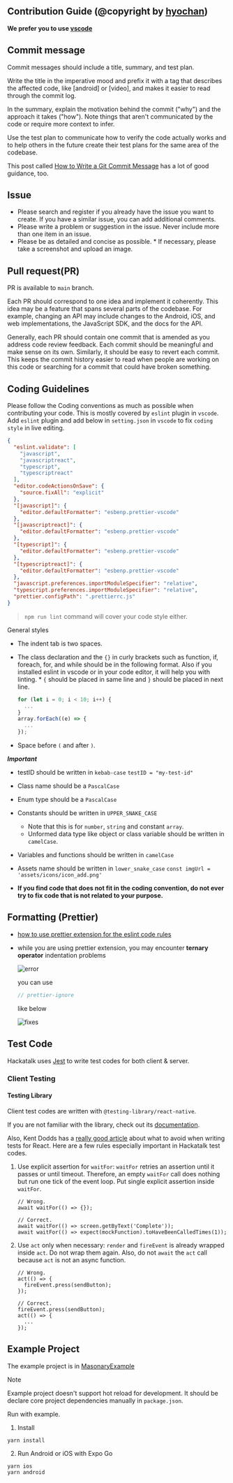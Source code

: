 ## Contribution Guide (@copyright by [hyochan](http://github.com/hyochan))

**We prefer you to use [vscode](https://code.visualstudio.com)**

## Commit message

Commit messages should include a title, summary, and test plan.

Write the title in the imperative mood and prefix it with a tag that describes the affected code, like [android] or [video], and makes it easier to read through the commit log.

In the summary, explain the motivation behind the commit ("why") and the approach it takes ("how"). Note things that aren't communicated by the code or require more context to infer.

Use the test plan to communicate how to verify the code actually works and to help others in the future create their test plans for the same area of the codebase.

This post called [How to Write a Git Commit Message](https://chris.beams.io/posts/git-commit/) has a lot of good guidance, too.

## Issue

- Please search and register if you already have the issue you want to create. If you have a similar issue, you can add additional comments.
- Please write a problem or suggestion in the issue. Never include more than one item in an issue.
- Please be as detailed and concise as possible. \* If necessary, please take a screenshot and upload an image.

## Pull request(PR)

PR is available to `main` branch.

Each PR should correspond to one idea and implement it coherently. This idea may be a feature that spans several parts of the codebase. For example, changing an API may include changes to the Android, iOS, and web implementations, the JavaScript SDK, and the docs for the API.

Generally, each PR should contain one commit that is amended as you address code review feedback. Each commit should be meaningful and make sense on its own. Similarly, it should be easy to revert each commit. This keeps the commit history easier to read when people are working on this code or searching for a commit that could have broken something.

## Coding Guidelines

Please follow the Coding conventions as much as possible when contributing your code. This is mostly covered by `eslint` plugin in `vscode`. Add `eslint` plugin and add below in `setting.json` in `vscode` to fix `coding style` in live editing.

```json
{
  "eslint.validate": [
    "javascript",
    "javascriptreact",
    "typescript",
    "typescriptreact"
  ],
  "editor.codeActionsOnSave": {
    "source.fixAll": "explicit"
  },
  "[javascript]": {
    "editor.defaultFormatter": "esbenp.prettier-vscode"
  },
  "[javascriptreact]": {
    "editor.defaultFormatter": "esbenp.prettier-vscode"
  },
  "[typescript]": {
    "editor.defaultFormatter": "esbenp.prettier-vscode"
  },
  "[typescriptreact]": {
    "editor.defaultFormatter": "esbenp.prettier-vscode"
  },
  "javascript.preferences.importModuleSpecifier": "relative",
  "typescript.preferences.importModuleSpecifier": "relative",
  "prettier.configPath": ".prettierrc.js"
}
```

> `npm run lint` command will cover your code style either.

General styles

- The indent tab is two spaces.
- The class declaration and the `{}` in curly brackets such as function, if, foreach, for, and while should be in the following format. Also if you installed eslint in vscode or in your code editor, it will help you with linting. \* `{` should be placed in same line and `}` should be placed in next line.

   ```js
   for (let i = 0; i < 10; i++) {
     ...
   }
   array.forEach((e) => {
     ...
   });
   ```

- Space before `(` and after `)`.

***Important***

- testID should be written in `kebab-case`
  `testID = "my-test-id"`
- Class name should be a `PascalCase`
- Enum type should be a `PascalCase`
- Constants should be written in `UPPER_SNAKE_CASE`
  - Note that this is for `number`, `string` and constant `array`.
  - Unformed data type like object or class variable should be written in `camelCase`.
- Variables and functions should be written in `camelCase`
- Assets name should be written in `lower_snake_case`
  `const imgUrl = 'assets/icons/icon_add.png'`

- **If you find code that does not fit in the coding convention, do not ever try to fix code that is not related to your purpose.**

## Formatting (Prettier)

- [how to use prettier extension for the eslint code rules](https://medium.com/dooboolab/using-eslint-prettier-and-sort-imports-vscode-extensions-for-formatting-open-source-project-16edf317129d)
- while you are using prettier extension, you may encounter **ternary operator** indentation problems

  ![error](https://i.imgur.com/RhGrbLo.png)

  you can use

  ```js
  // prettier-ignore
  ```

  like below

  ![fixes](https://i.imgur.com/x3bL5kf.png)

## Test Code

Hackatalk uses [Jest](https://jestjs.io/) to write test codes for both client & server.

### Client Testing

#### Testing Library

Client test codes are written with `@testing-library/react-native`.

If you are not familiar with the library, check out its [documentation](https://callstack.github.io/react-native-testing-library/).

Also, Kent Dodds has a [really good article](https://kentcdodds.com/blog/common-mistakes-with-react-testing-library) about what to avoid when writing tests for React.
Here are a few rules especially important in Hackatalk test codes.

1. Use explicit assertion for `waitFor`:
   `waitFor` retries an assertion until it passes or until timeout.
   Therefore, an empty `waitFor` call does nothing but run one tick of the event loop.
   Put single explicit assertion inside `waitFor`.

   ```tsx
   // Wrong.
   await waitFor(() => {});

   // Correct.
   await waitFor(() => screen.getByText('Complete'));
   await waitFor(() => expect(mockFunction).toHaveBeenCalledTimes(1));
   ```

1. Use `act` only when necessary:
   `render` and `fireEvent` is already wrapped inside `act`. Do not wrap them again.
   Also, do not `await` the `act` call because `act` is not an async function.

   ```tsx
   // Wrong.
   act(() => {
     fireEvent.press(sendButton);
   });

   // Correct.
   fireEvent.press(sendButton);
   act(() => {
     ...
   });
   ```

## Example Project

The example project is in [MasonaryExample](./MasonryExample)

>[!NOTE]
>Example project doesn't support hot reload for development. It should be declare core project dependencies manually in `package.json`.

Run with example.

1. Install

```shell
yarn install
```

2. Run Android or iOS with Expo Go

```shell
yarn ios
yarn android
```
